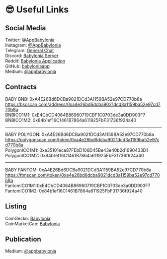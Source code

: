 # 😎 Useful Links

## Social Media

Twitter: [@AppBabylonia](https://twitter.com/AppBabylonia)</br> 
Instagram: [@AppBabylonia](https://www.instagram.com/appbabylonia/) </br>
Telegram: [General Chat](https://t.me/babyloniageneralchat)</br>
Discord: [Babylonia Server](https://discord.gg/kHMcU3EPrm)</br>
Reddit: [Babylonia Application](https://www.reddit.com/r/BabyloniaApplication/)</br>
GitHub: [babyloniaapp](https://github.com/babyloniaapp)</br>
Medium: [@appbabylonia](https://medium.com/@appbabylonia)</br>


## Contracts

BABY BNB: 0xA4E26Bd6DCBa9021DCd3A1159BA52e97CD770b8a </br>
https://bscscan.com/address/0xa4e26bd6dcba9021dcd3a1159ba52e97cd770b8a </br>
BNBICO1M1: 0xE4CbCD4064B86960719CBF1C0703de3a0DD903F7 </br>
BNBICO1M2: 0x84b1ef16C1461B7864a611925FbF31736f924a40 </br>

<hr/>

BABY POLYGON: 0xA4E26Bd6DCBa9021DCd3A1159BA52e97CD770b8a </br>
https://polygonscan.com/token/0xa4e26bd6dcba9021dcd3a1159ba52e97cd770b8a </br>
PolygonICO1M1: 0xe35101eca87FEbD106D45Be43e40b2d1690433D1 </br>
PolygonICO1M2: 0x84b1ef16C1461B7864a611925FbF31736f924a40 </br>

<hr/>

BABY FANTOM: 0xA4E26Bd6DCBa9021DCd3A1159BA52e97CD770b8a </br>
https://ftmscan.com/token/0xa4e26bd6dcba9021dcd3a1159ba52e97cd770b8a </br>
FantomICO1M1:0xE4CbCD4064B86960719CBF1C0703de3a0DD903F7 </br>
FantomICO1M2: 0x84b1ef16C1461B7864a611925FbF31736f924a40 </br>





## Listing
CoinGecko: [Babylonia](https://www.coingecko.com/en/coins/babylonia)</br>
CoinMarketCap: [Babylonia](https://coinmarketcap.com/currencies/babylonia)</br>



## Publication
Medium: [@appbabylonia](https://medium.com/@appbabylonia)
